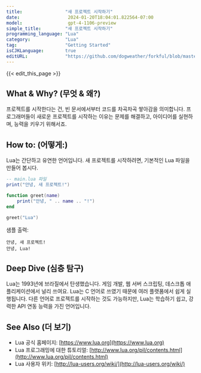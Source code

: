 ```yaml
---
title:                "새 프로젝트 시작하기"
date:                  2024-01-20T18:04:01.822564-07:00
model:                 gpt-4-1106-preview
simple_title:         "새 프로젝트 시작하기"
programming_language: "Lua"
category:             "Lua"
tag:                  "Getting Started"
isCJKLanguage:        true
editURL:              "https://github.com/dogweather/forkful/blob/master/content/ko/lua/starting-a-new-project.md"
---
```


{{< edit_this_page >}}

## What & Why? (무엇 & 왜?)
프로젝트를 시작한다는 건, 빈 문서에서부터 코드를 차곡차곡 쌓아감을 의미합니다. 프로그래머들이 새로운 프로젝트를 시작하는 이유는 문제를 해결하고, 아이디어를 실현하며, 능력을 키우기 위해서죠.

## How to: (어떻게:)
Lua는 간단하고 유연한 언어입니다. 새 프로젝트를 시작하려면, 기본적인 Lua 파일을 만들어 봅시다.

```Lua
-- main.lua 파일
print("안녕, 새 프로젝트!")

function greet(name)
    print("안녕, " .. name .. "!")
end

greet("Lua")
```

샘플 출력:
```
안녕, 새 프로젝트!
안녕, Lua!
```

## Deep Dive (심층 탐구)
Lua는 1993년에 브라질에서 탄생했습니다. 게임 개발, 웹 서버 스크립팅, 데스크톱 애플리케이션에서 널리 쓰여요. Lua는 C 언어로 쓰였기 때문에 여러 플랫폼에서 쉽게 실행됩니다. 다른 언어로 프로젝트를 시작하는 것도 가능하지만, Lua는 학습하기 쉽고, 강력한 API 연동 능력을 가진 언어입니다.

## See Also (더 보기)
- Lua 공식 홈페이지: [https://www.lua.org](https://www.lua.org)
- Lua 프로그래밍에 대한 튜토리얼: [http://www.lua.org/pil/contents.html](http://www.lua.org/pil/contents.html)
- Lua 사용자 위키: [http://lua-users.org/wiki/](http://lua-users.org/wiki/)

